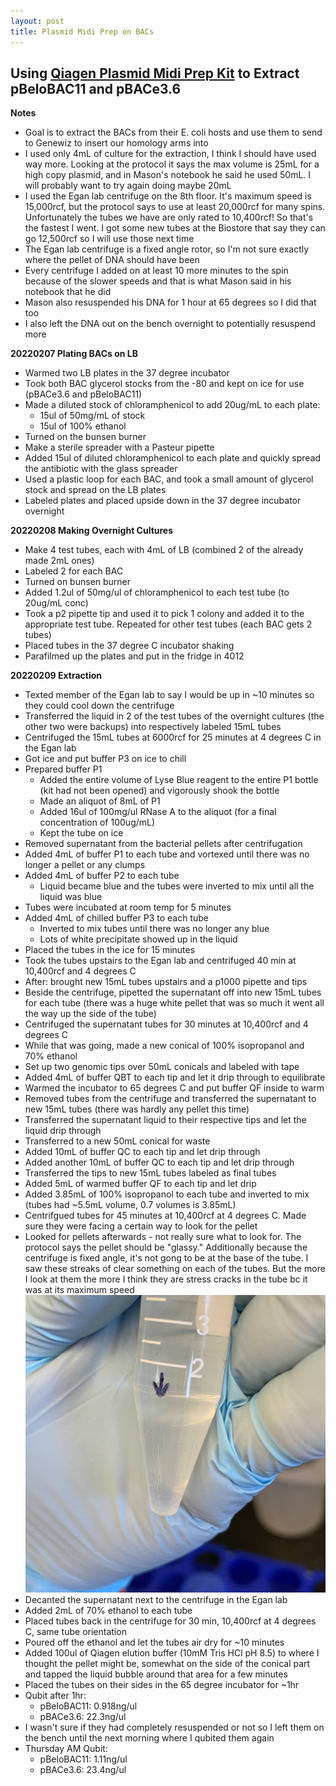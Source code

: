 ```yaml
---
layout: post
title: Plasmid Midi Prep on BACs
---
```


## Using [Qiagen Plasmid Midi Prep Kit](https://www.qiagen.com/us/products/discovery-and-translational-research/dna-rna-purification/dna-purification/plasmid-dna/qiagen-plasmid-kits/) to Extract pBeloBAC11 and pBACe3.6

**Notes**
- Goal is to extract the BACs from their E. coli hosts and use them to send to Genewiz to insert our homology arms into
- I used only 4mL of culture for the extraction, I think I should have used way more. Looking at the protocol it says the max volume is 25mL for a high copy plasmid, and in Mason's notebook he said he used 50mL. I will probably want to try again doing maybe 20mL
- I used the Egan lab centrifuge on the 8th floor. It's maximum speed is 15,000rcf, but the protocol says to use at least 20,000rcf for many spins. Unfortunately the tubes we have are only rated to 10,400rcf! So that's the fastest I went. I got some new tubes at the Biostore that say they can go 12,500rcf so I will use those next time
- The Egan lab centrifuge is a fixed angle rotor, so I'm not sure exactly where the pellet of DNA should have been
- Every centrifuge I added on at least 10 more minutes to the spin because of the slower speeds and that is what Mason said in his notebook that he did
- Mason also resuspended his DNA for 1 hour at 65 degrees so I did that too
- I also left the DNA out on the bench overnight to potentially resuspend more

**20220207 Plating BACs on LB**

- Warmed two LB plates in the 37 degree incubator
- Took both BAC glycerol stocks from the -80 and kept on ice for use (pBACe3.6 and pBeloBAC11)
- Made a diluted stock of chloramphenicol to add 20ug/mL to each plate:
  - 15ul of 50mg/mL of stock
  - 15ul of 100% ethanol
- Turned on the bunsen burner
- Make a sterile spreader with a Pasteur pipette
- Added 15ul of diluted chloramphenicol to each plate and quickly spread the antibiotic with the glass spreader
- Used a plastic loop for each BAC, and took a small amount of glycerol stock and spread on the LB plates
- Labeled plates and placed upside down in the 37 degree incubator overnight

**20220208 Making Overnight Cultures**

- Make 4 test tubes, each with 4mL of LB (combined 2 of the already made 2mL ones)
- Labeled 2 for each BAC
- Turned on bunsen burner
- Added 1.2ul of 50mg/ul of chloramphenicol to each test tube (to 20ug/mL conc)
- Took a p2 pipette tip and used it to pick 1 colony and added it to the appropriate test tube. Repeated for other test tubes (each BAC gets 2 tubes)
- Placed tubes in the 37 degree C incubator shaking
- Parafilmed up the plates and put in the fridge in 4012

**20220209 Extraction**
- Texted member of the Egan lab to say I would be up in ~10 minutes so they could cool down the centrifuge
- Transferred the liquid in 2 of the test tubes of the overnight cultures (the other two were backups) into respectively labeled 15mL tubes
- Centrifuged the 15mL tubes at 6000rcf for 25 minutes at 4 degrees C in the Egan lab
- Got ice and put buffer P3 on ice to chill
- Prepared buffer P1
  - Added the entire volume of Lyse Blue reagent to the entire P1 bottle (kit had not been opened) and vigorously shook the bottle
  - Made an aliquot of 8mL of P1
  - Added 16ul of 100mg/ul RNase A to the aliquot (for a final concentration of 100ug/mL)
  - Kept the tube on ice
- Removed supernatant from the bacterial pellets after centrifugation
- Added 4mL of buffer P1 to each tube and vortexed until there was no longer a pellet or any clumps
- Added 4mL of buffer P2 to each tube
  - Liquid became blue and the tubes were inverted to mix until all the liquid was blue
- Tubes were incubated at room temp for 5 minutes
- Added 4mL of chilled buffer P3 to each tube
  - Inverted to mix tubes until there was no longer any blue
  - Lots of white precipitate showed up in the liquid
- Placed the tubes in the ice for 15 minutes
- Took the tubes upstairs to the Egan lab and centrifuged 40 min at 10,400rcf and 4 degrees C
- After: brought new 15mL tubes upstairs and a p1000 pipette and tips
- Beside the centrifuge, pipetted the supernatant off into new 15mL tubes for each tube (there was a huge white pellet that was so much it went all the way up the side of the tube)
- Centrifuged the supernatant tubes for 30 minutes at 10,400rcf and 4 degrees C
- While that was going, made a new conical of 100% isopropanol and 70% ethanol
- Set up two genomic tips over 50mL conicals and labeled with tape
- Added 4mL of buffer QBT to each tip and let it drip through to equilibrate
- Warmed the incubator to 65 degrees C and put buffer QF inside to warm
- Removed tubes from the centrifuge and transferred the supernatant to new 15mL tubes (there was hardly any pellet this time)
- Transferred the supernatant liquid to their respective tips and let the liquid drip through
- Transferred to a new 50mL conical for waste
- Added 10mL of buffer QC to each tip and let drip through
- Added another 10mL of buffer QC to each tip and let drip through
- Transferred the tips to new 15mL tubes labeled as final tubes
- Added 5mL of warmed buffer QF to each tip and let drip
- Added 3.85mL of 100% isopropanol to each tube and inverted to mix (tubes had ~5.5mL volume, 0.7 volumes is 3.85mL)
- Centrifgued tubes for 45 minutes at 10,400rcf at 4 degrees C. Made sure they were facing a certain way to look for the pellet
- Looked for pellets afterwards - not really sure what to look for. The protocol says the pellet should be "glassy." Additionally because the centrifuge is fixed angle, it's not gong to be at the base of the tube. I saw these streaks of clear something on each of the tubes. But the more I look at them the more I think they are stress cracks in the tube bc it was at its maximum speed
![](https://raw.githubusercontent.com/meschedl/Unckless-Lab-Notebook-Maggie/master/images/20220209-bac-ex-pellet.jpeg)
- Decanted the supernatant next to the centrifuge in the Egan lab
- Added 2mL of 70% ethanol to each tube
- Placed tubes back in the centrifuge for 30 min, 10,400rcf at 4 degrees C, same tube orientation
- Poured off the ethanol and let the tubes air dry for ~10 minutes
- Added 100ul of Qiagen elution buffer (10mM Tris HCl pH 8.5) to where I thought the pellet might be, somewhat on the side of the conical part and tapped the liquid bubble around that area for a few minutes
- Placed the tubes on their sides in the 65 degree incubator for ~1hr
- Qubit after 1hr:
  - pBeloBAC11: 0.918ng/ul
  - pBACe3.6: 22.3ng/ul
- I wasn't sure if they had completely resuspended or not so I left them on the bench until the next morning where I qubited them again
- Thursday AM Qubit:
  - pBeloBAC11: 1.11ng/ul
  - pBACe3.6: 23.4ng/ul
